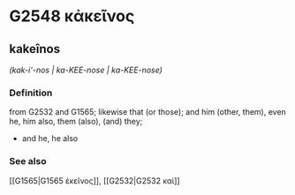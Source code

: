 # G2548 κἀκεῖνος

## kakeînos

_(kak-i'-nos | ka-KEE-nose | ka-KEE-nose)_

### Definition

from G2532 and G1565; likewise that (or those); and him (other, them), even he, him also, them (also), (and) they; 

- and he, he also

### See also

[[G1565|G1565 ἐκεῖνος]], [[G2532|G2532 καί]]
